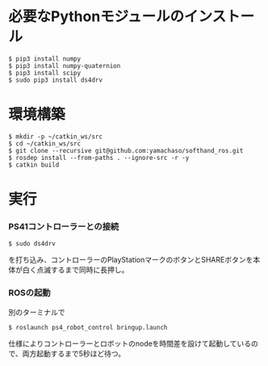 


# 必要なPythonモジュールのインストール
```
$ pip3 install numpy
$ pip3 install numpy-quaternion
$ pip3 install scipy
$ sudo pip3 install ds4drv
```
# 環境構築
```
$ mkdir -p ~/catkin_ws/src
$ cd ~/catkin_ws/src
$ git clone --recursive git@github.com:yamachaso/softhand_ros.git
$ rosdep install --from-paths . --ignore-src -r -y
$ catkin build
```

# 実行
### PS41コントローラーとの接続
```
$ sudo ds4drv
```
を打ち込み、コントローラーのPlayStationマークのボタンとSHAREボタンを本体が白く点滅するまで同時に長押し。

### ROSの起動
別のターミナルで
```
$ roslaunch ps4_robot_control bringup.launch
```
仕様によりコントローラーとロボットのnodeを時間差を設けて起動しているので、両方起動するまで5秒ほど待つ。
